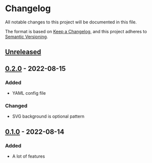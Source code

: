 # Changelog

All notable changes to this project will be documented in this file.

The format is based on [Keep a Changelog](https://keepachangelog.com/en/1.0.0/),
and this project adheres to [Semantic Versioning](https://semver.org/spec/v2.0.0.html).

## [Unreleased]

## [0.2.0] - 2022-08-15

### Added

- YAML config file

### Changed

- SVG background is optional pattern

## [0.1.0] - 2022-08-14

### Added

- A lot of features

[Unreleased]: https://github.com/vikian050194/warp/compare/v0.2.0...HEAD
[0.2.0]: https://github.com/vikian050194/warp/compare/v0.1.0...v0.2.0
[0.1.0]: https://github.com/vikian050194/warp/releases/tag/v0.1.0
